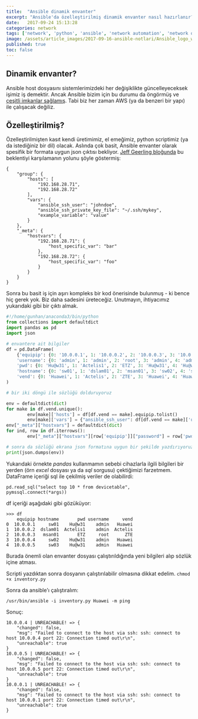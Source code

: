 ```yaml
---
title:  "Ansible dinamik envanter"
excerpt: "Ansible'da özelleştirilmiş dinamik envanter nasıl hazırlanır?"
date:   2017-09-24 15:13:28
categories: network
tags: ['network', 'python', 'ansible', 'network automation', 'network orchestration', 'featured']
image: /assets/article_images/2017-09-16-ansible-notlari/Ansible_logo_wordmark.jpg
published: true
toc: false
---
```


## Dinamik envanter?

Ansible host dosyasını sistemlerimizdeki her değişiklikte güncelleyeceksek işimiz iş demektir. Ancak Ansible bizim için bu durumu da öngörmüş ve [çeşitli imkanlar sağlamış](http://docs.ansible.com/ansible/latest/intro_dynamic_inventory.html). Tabi biz her zaman AWS (ya da benzeri bir yapı) ile çalışacak değiliz.

## Özelleştirilmiş?

Özelleştirilmişten kasıt kendi üretimimiz, el emeğimiz, python scriptimiz (ya da istediğiniz bir dil) olacak. Aslında çok basit, Ansible envanter olarak spesifik bir formata uygun json çıktısı bekliyor. [Jeff Geerling bloğunda](https://www.jeffgeerling.com/blog/creating-custom-dynamic-inventories-ansible) bu beklentiyi karşılamanın yolunu şöyle göstermiş:
```
{
    "group": {
        "hosts": [
            "192.168.28.71",
            "192.168.28.72"
        ],
        "vars": {
            "ansible_ssh_user": "johndoe",
            "ansible_ssh_private_key_file": "~/.ssh/mykey",
            "example_variable": "value"
        }
    },
    "_meta": {
        "hostvars": {
            "192.168.28.71": {
                "host_specific_var": "bar"
            },
            "192.168.28.72": {
                "host_specific_var": "foo"
            }
        }
    }
}
```
Sonra bu basit iş için aşırı kompleks bir kod önerisinde bulunmuş - ki bence hiç gerek yok. Biz daha sadesini üreteceğiz. Unutmayın, ihtiyacımız yukarıdaki gibi bir çıktı almak.

``` python
#!/home/gunhan/anaconda3/bin/python
from collections import defaultdict
import pandas as pd
import json

# envantere ait bilgiler
df = pd.DataFrame(
	{'equipip': {0: '10.0.0.1', 1: '10.0.0.2', 2: '10.0.0.3', 3: '10.0.0.4', 4: '10.0.0.5'},
	'username': {0: 'admin', 1: 'admin', 2: 'root', 3: 'admin', 4: 'admin'},
	'pwd': {0: 'Hu@w31', 1: 'Actelis1', 2: 'ETZ', 3: 'Hu@w31', 4: 'Hu@w31'},
	'hostname': {0: 'sw01', 1: 'dslam01', 2: 'msan01', 3: 'sw02', 4: 'sw03'},
	'vend': {0: 'Huawei', 1: 'Actelis', 2: 'ZTE', 3: 'Huawei', 4: 'Huawei'}}
)

# bir iki döngü ile sözlüğü dolduruyoruz

env = defaultdict(dict)
for make in df.vend.unique():
        env[make]['hosts'] = df[df.vend == make].equipip.tolist()
        env[make]['vars'] = {"ansible_ssh_user": df[df.vend == make]['username'].unique()[0]}
env["_meta"]["hostvars"] = defaultdict(dict)
for ind, row in df.iterrows():
        env["_meta"]["hostvars"][row['equipip']]["password"] = row['pwd']

# sonra da sözlüğü ekrana json formatına uygun bir şekilde yazdırıyoruz
print(json.dumps(env))
```

Yukarıdaki örnekte _pandas_ kullanmamın sebebi cihazlarla ilgili bilgileri bir yerden (örn _excel_ dosyası ya da _sql_ sorgusu) çektiğimizi farzetmem. DataFrame içeriği sql ile çekilmiş veriler de olabilirdi:

`pd.read_sql("select top 10 * from devicetable", pymssql.connect(*args))`

df içeriği aşağıdaki gibi gözüküyor:

```
>>> df
    equipip hostname       pwd username     vend
0  10.0.0.1     sw01    Hu@w31    admin   Huawei
1  10.0.0.2  dslam01  Actelis1    admin  Actelis
2  10.0.0.3   msan01       ETZ     root      ZTE
3  10.0.0.4     sw02    Hu@w31    admin   Huawei
4  10.0.0.5     sw03    Hu@w31    admin   Huawei
```

Burada önemli olan envanter dosyası çalıştırıldığında yeni bilgileri alıp sözlük içine atması.

Scripti yazdıktan sonra dosyanın çalıştırılabilir olmasına dikkat edelim. `chmod +x inventory.py`

Sonra da ansible'ı çalıştıralım:

`/usr/bin/ansible -i inventory.py Huawei -m ping`

Sonuç:

```
10.0.0.4 | UNREACHABLE! => {
    "changed": false,
    "msg": "Failed to connect to the host via ssh: ssh: connect to host 10.0.0.4 port 22: Connection timed out\r\n",
    "unreachable": true
}
10.0.0.5 | UNREACHABLE! => {
    "changed": false,
    "msg": "Failed to connect to the host via ssh: ssh: connect to host 10.0.0.5 port 22: Connection timed out\r\n",
    "unreachable": true
}
10.0.0.1 | UNREACHABLE! => {
    "changed": false,
    "msg": "Failed to connect to the host via ssh: ssh: connect to host 10.0.0.1 port 22: Connection timed out\r\n",
    "unreachable": true
}
```
